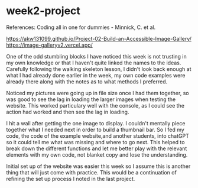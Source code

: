 # week2-project

References:
Coding all in one for dummies - Minnick, C. et al.

https://akw131099.github.io/Project-02-Build-an-Accessible-Image-Gallery/
https://image-galleryv2.vercel.app/

One of the odd stumbling blocks I have noticed this week is not trusting in my own knowledge or that I haven't quite linked the names to the ideas. Carefully following the walking skeleton lesson, I didn't look back enough at what I had already done earlier in the week, my own code examples were already there along with the notes as to what methods I preferred.

Noticed my pictures were going up in file size once I had them together, so was good to see the lag in loading the larger images when testing the website. This worked particulary well with the console, as I could see the action had worked and then see the lag in loading.

I hit a wall after getting the one image to display. I couldn't mentally piece together what I needed next in order to build a thumbnail bar. 
    So I fed my code, the code of the example website,and another students, into chatGPT so it could tell me what was missing and where to go next. This helped to break down the different functions and let me better play with the relevant elements with my own code, not blanket copy and lose the understanding. 

Initial set up of the website was easier this week so I assume this is another thing that will just come with practice. This would be a continuation of refining the set up process I noted in the last project.



